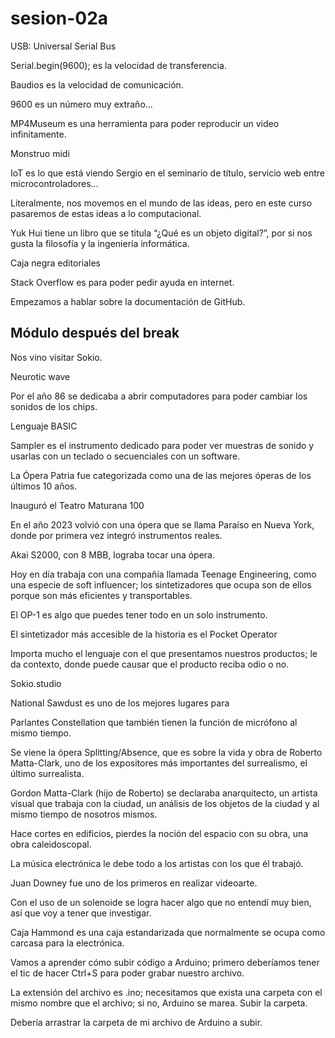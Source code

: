 # sesion-02a

USB: Universal Serial Bus

Serial.begin(9600); es la velocidad de transferencia.

Baudios es la velocidad de comunicación. 

9600 es un número muy extraño… 

MP4Museum es una herramienta para poder reproducir un video infinitamente.

Monstruo midi

IoT es lo que está viendo Sergio en el seminario de título, servicio web entre microcontroladores…

Literalmente, nos movemos en el mundo de las ideas, pero en este curso pasaremos de estas ideas a lo computacional.

Yuk Hui tiene un libro que se titula “¿Qué es un objeto digital?”, por si nos gusta la filosofía y la ingeniería informática. 

Caja negra editoriales

Stack Overflow es para poder pedir ayuda en internet.

Empezamos a hablar sobre la documentación de GitHub.

## Módulo después del break

Nos vino visitar Sokio.

Neurotic wave 

Por el año 86 se dedicaba a abrir computadores para poder cambiar los sonidos de los chips.

Lenguaje BASIC

Sampler es el instrumento dedicado para poder ver muestras de sonido y usarlas con un teclado o secuenciales con un software.

La Ópera Patria fue categorizada como una de las mejores óperas de los últimos 10 años. 

Inauguró el Teatro Maturana 100

En el año 2023 volvió con una ópera que se llama Paraíso en Nueva York, donde por primera vez integró instrumentos reales. 

Akai S2000, con 8 MBB, lograba tocar una ópera.

Hoy en día trabaja con una compañía llamada Teenage Engineering, como una especie de soft influencer; los sintetizadores que ocupa son de ellos porque son más eficientes y transportables.

El OP-1 es algo que puedes tener todo en un solo instrumento.

El sintetizador más accesible de la historia es el Pocket Operator

Importa mucho el lenguaje con el que presentamos nuestros productos; le da contexto, donde puede causar que el producto reciba odio o no.

Sokio.studio

National Sawdust es uno de los mejores lugares para 

Parlantes Constellation que también tienen la función de micrófono al mismo tiempo. 

Se viene la ópera Splitting/Absence, que es sobre la vida y obra de Roberto Matta-Clark, uno de los expositores más importantes del surrealismo, el último surrealista.

Gordon Matta-Clark (hijo de Roberto) se declaraba anarquitecto, un artista visual que trabaja con la ciudad, un análisis de los objetos de la ciudad y al mismo tiempo de nosotros mismos.

Hace cortes en edificios, pierdes la noción del espacio con su obra, una obra caleidoscopal.

La música electrónica le debe todo a los artistas con los que él trabajó.

Juan Downey fue uno de los primeros en realizar videoarte. 

Con el uso de un solenoide se logra hacer algo que no entendí muy bien, así que voy a tener que investigar.

Caja Hammond es una caja estandarizada que normalmente se ocupa como carcasa para la electrónica.

Vamos a aprender cómo subir código a Arduino; primero deberíamos tener el tic de hacer Ctrl+S para poder grabar nuestro archivo.

La extensión del archivo es .ino; necesitamos que exista una carpeta con el mismo nombre que el archivo; si no, Arduino se marea. Subir la carpeta. 

Debería arrastrar la carpeta de mi archivo de Arduino a subir. 

